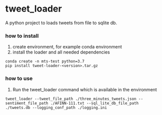 # tweet_loader

A python project to loads tweets from file to sqlite db.

### how to install
1. create environment, for example conda environment
2. install the loader and all needed dependencies
```
conda create -n mts-test python=3.7
pip install tweet-loader-<version>.tar.gz
```

### how to use
1. Run the tweet_loader command which is available in the environment
```
tweet_loader --tweet_file_path ./three_minutes_tweets.json --sentiment_file_path ./AFINN-111.txt --sql_lite_db_file_path ./tweets.db --logging_conf_path ./logging.ini
```